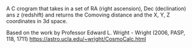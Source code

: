 
A C crogram that takes in a set of RA (right ascension), Dec (declination) ans z (redshift) and returns the Comoving distance and the X, Y, Z coordinates in 3d space.



Based on the work by Professor  Edward L. Wright  - Wright (2006, PASP, 118, 1711)
https://astro.ucla.edu/~wright/CosmoCalc.html
